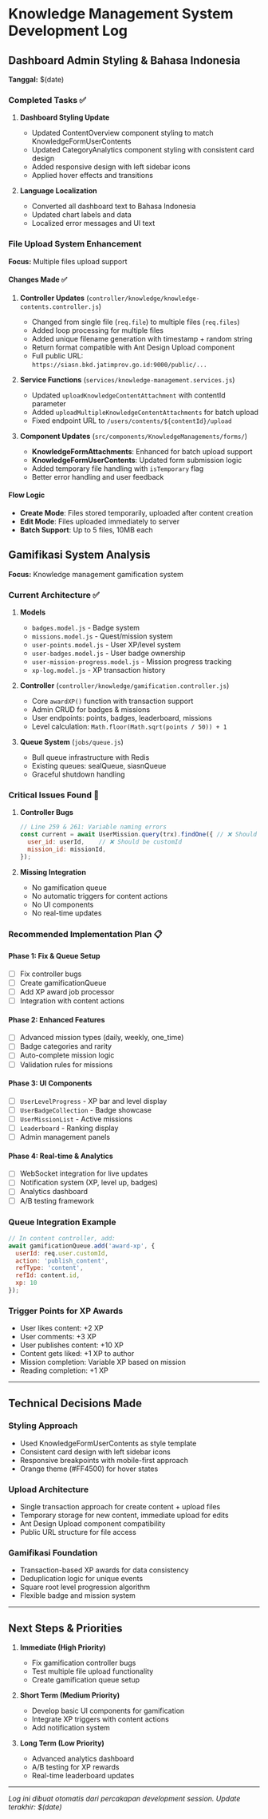 # Knowledge Management System Development Log

## Dashboard Admin Styling & Bahasa Indonesia
**Tanggal:** $(date)

### Completed Tasks ✅
1. **Dashboard Styling Update**
   - Updated ContentOverview component styling to match KnowledgeFormUserContents
   - Updated CategoryAnalytics component styling with consistent card design
   - Added responsive design with left sidebar icons
   - Applied hover effects and transitions

2. **Language Localization**
   - Converted all dashboard text to Bahasa Indonesia
   - Updated chart labels and data
   - Localized error messages and UI text

### File Upload System Enhancement
**Focus:** Multiple files upload support

#### Changes Made ✅
1. **Controller Updates** (`controller/knowledge/knowledge-contents.controller.js`)
   - Changed from single file (`req.file`) to multiple files (`req.files`)
   - Added loop processing for multiple files
   - Added unique filename generation with timestamp + random string
   - Return format compatible with Ant Design Upload component
   - Full public URL: `https://siasn.bkd.jatimprov.go.id:9000/public/...`

2. **Service Functions** (`services/knowledge-management.services.js`)
   - Updated `uploadKnowledgeContentAttachment` with contentId parameter
   - Added `uploadMultipleKnowledgeContentAttachments` for batch upload
   - Fixed endpoint URL to `/users/contents/${contentId}/upload`

3. **Component Updates** (`src/components/KnowledgeManagements/forms/`)
   - **KnowledgeFormAttachments**: Enhanced for batch upload support
   - **KnowledgeFormUserContents**: Updated form submission logic
   - Added temporary file handling with `isTemporary` flag
   - Better error handling and user feedback

#### Flow Logic
- **Create Mode**: Files stored temporarily, uploaded after content creation
- **Edit Mode**: Files uploaded immediately to server
- **Batch Support**: Up to 5 files, 10MB each

## Gamifikasi System Analysis
**Focus:** Knowledge management gamification system

### Current Architecture ✅
1. **Models**
   - `badges.model.js` - Badge system
   - `missions.model.js` - Quest/mission system
   - `user-points.model.js` - User XP/level system
   - `user-badges.model.js` - User badge ownership
   - `user-mission-progress.model.js` - Mission progress tracking
   - `xp-log.model.js` - XP transaction history

2. **Controller** (`controller/knowledge/gamification.controller.js`)
   - Core `awardXP()` function with transaction support
   - Admin CRUD for badges & missions
   - User endpoints: points, badges, leaderboard, missions
   - Level calculation: `Math.floor(Math.sqrt(points / 50)) + 1`

3. **Queue System** (`jobs/queue.js`)
   - Bull queue infrastructure with Redis
   - Existing queues: sealQueue, siasnQueue
   - Graceful shutdown handling

### Critical Issues Found 🚨
1. **Controller Bugs**
   ```javascript
   // Line 259 & 261: Variable naming errors
   const current = await UserMission.query(trx).findOne({ // ❌ Should be UserMissionProgress
     user_id: userId,    // ❌ Should be customId
     mission_id: missionId,
   });
   ```

2. **Missing Integration**
   - No gamification queue
   - No automatic triggers for content actions
   - No UI components
   - No real-time updates

### Recommended Implementation Plan 📋

#### Phase 1: Fix & Queue Setup
- [ ] Fix controller bugs
- [ ] Create gamificationQueue
- [ ] Add XP award job processor
- [ ] Integration with content actions

#### Phase 2: Enhanced Features
- [ ] Advanced mission types (daily, weekly, one_time)
- [ ] Badge categories and rarity
- [ ] Auto-complete mission logic
- [ ] Validation rules for missions

#### Phase 3: UI Components
- [ ] `UserLevelProgress` - XP bar and level display
- [ ] `UserBadgeCollection` - Badge showcase  
- [ ] `UserMissionList` - Active missions
- [ ] `Leaderboard` - Ranking display
- [ ] Admin management panels

#### Phase 4: Real-time & Analytics
- [ ] WebSocket integration for live updates
- [ ] Notification system (XP, level up, badges)
- [ ] Analytics dashboard
- [ ] A/B testing framework

### Queue Integration Example
```javascript
// In content controller, add:
await gamificationQueue.add('award-xp', {
  userId: req.user.customId,
  action: 'publish_content',
  refType: 'content', 
  refId: content.id,
  xp: 10
});
```

### Trigger Points for XP Awards
- User likes content: +2 XP
- User comments: +3 XP
- User publishes content: +10 XP
- Content gets liked: +1 XP to author
- Mission completion: Variable XP based on mission
- Reading completion: +1 XP

---

## Technical Decisions Made

### Styling Approach
- Used KnowledgeFormUserContents as style template
- Consistent card design with left sidebar icons
- Responsive breakpoints with mobile-first approach
- Orange theme (#FF4500) for hover states

### Upload Architecture  
- Single transaction approach for create content + upload files
- Temporary storage for new content, immediate upload for edits
- Ant Design Upload component compatibility
- Public URL structure for file access

### Gamifikasi Foundation
- Transaction-based XP awards for data consistency
- Deduplication logic for unique events
- Square root level progression algorithm
- Flexible badge and mission system

---

## Next Steps & Priorities

1. **Immediate (High Priority)**
   - Fix gamification controller bugs
   - Test multiple file upload functionality
   - Create gamification queue setup

2. **Short Term (Medium Priority)**  
   - Develop basic UI components for gamification
   - Integrate XP triggers with content actions
   - Add notification system

3. **Long Term (Low Priority)**
   - Advanced analytics dashboard
   - A/B testing for XP rewards
   - Real-time leaderboard updates

---

*Log ini dibuat otomatis dari percakapan development session.*
*Update terakhir: $(date)*